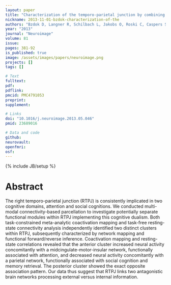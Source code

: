 ```yaml
---
layout: paper
title: "Characterization of the temporo-parietal junction by combining data-driven parcellation, complementary connectivity analyses, and functional decoding."
nickname: 2013-11-01-bzdok-characterization-of-the
authors: "Bzdok D, Langner R, Schilbach L, Jakobs O, Roski C, Caspers S, Laird AR, Fox PT, Zilles K, Eickhoff SB"
year: "2013"
journal: "Neuroimage"
volume: 81
issue: 
pages: 381-92
is_published: true
image: /assets/images/papers/neuroimage.png
projects: []
tags: []

# Text
fulltext:
pdf:
pdflink:
pmcid: PMC4791053
preprint:
supplement:

# Links
doi: "10.1016/j.neuroimage.2013.05.046"
pmid: 23689016

# Data and code
github:
neurovault:
openfmri:
osf:
---
```

{% include JB/setup %}

# Abstract

The right temporo-parietal junction (RTPJ) is consistently implicated in two cognitive domains, attention and social cognitions. We conducted multi-modal connectivity-based parcellation to investigate potentially separate functional modules within RTPJ implementing this cognitive dualism. Both task-constrained meta-analytic coactivation mapping and task-free resting-state connectivity analysis independently identified two distinct clusters within RTPJ, subsequently characterized by network mapping and functional forward/reverse inference. Coactivation mapping and resting-state correlations revealed that the anterior cluster increased neural activity concomitantly with a midcingulate-motor-insular network, functionally associated with attention, and decreased neural activity concomitantly with a parietal network, functionally associated with social cognition and memory retrieval. The posterior cluster showed the exact opposite association pattern. Our data thus suggest that RTPJ links two antagonistic brain networks processing external versus internal information.
